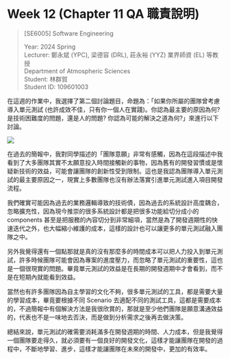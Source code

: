 # Week 12 (Chapter 11 QA 職責說明)

> [SE6005] Software Engineering
> 
> Year: 2024 Spring   
> Lecturer: 鄭永斌 (YPC), 梁德容 (DRL), 莊永裕 (YYZ) 業界師資 (EL) 等教授  
> Department of Atmospheric Sciences  
> Student: 林群賀  
> Student ID: 109601003

在這週的作業中，我選擇了第二個討論題目，命題為：「如果你所屬的團隊曾考慮導入單元測試 (也許成效不佳，只有你一個人在實踐)。你認為最主要的原因為何? 是技術困難度的問題，還是人的問題? 你認為可能的解決之道為何?」來進行以下討論。


![](https://programmerhumor.io/wp-content/uploads/2023/04/programmerhumor-io-testing-memes-programming-memes-5b1a553e6c791f7.jpg)

在過去的簡報中，我對同學描述的「團隊意願」非常有感觸，因為在這段描述中我看到了大多團隊其實不太願意投入時間接觸新的事物，因為舊有的開發習慣或是懷疑新技術的效益，可能會讓團隊的創新性受到限制。這也是我認為團隊導入單元測試的最主要原因之一，現實上多數團隊也沒有辦法落實引進單元測試進入項目開發流程。

我們確實可能因為過去的業務邏輯導致的技術債，因為過去的系統設計高度耦合，忽略擴充性，因為現今推崇的很多系統設計都是把很多功能給切分成小的 components 甚至是把服務的內容切分到非常細項，當然是為了開發週期性的快速迭代之外，也大幅縮小維護的成本，這樣的設計也可以讓更多的單元測試融入團隊之中。

另外我覺得還有一個點那就是真的沒有那麼多的時間成本可以把人力投入到單元測試，許多時候團隊可能會因為專案的進度壓力，而忽略了單元測試的重要性，這也是一個很現實的問題。畢竟單元測試的效益是在長期的開發週期中才會看到，而不是在短期內就能看到效益。

當然也有許多團隊因為自主學習的文化不夠，很多單元測試的工具，都是需要大量的學習成本，畢竟要根據不同 Scenario 去適配不同的測試工具，這都是需要成本的，不過簡報中有個解決方法是我很欣賞的，那就是至少他們團隊是願意溝通效益的，代表也不是一味地去否決，而是做到分析需求之後再去做決策。

總結來說，單元測試的確需要消耗滿多在開發週期的時間、人力成本，但是我覺得一個團隊要走得久，就必須要有一個良好的開發文化，這樣才能讓團隊在開發的過程中，不斷地學習、進步，這樣才能讓團隊在未來的開發中，更加的有效率。